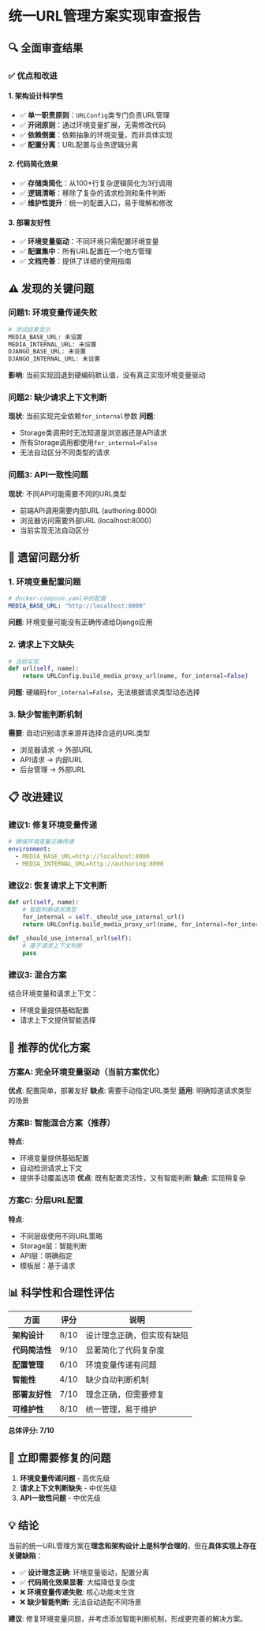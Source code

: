 # 统一URL管理方案实现审查报告

## 🔍 **全面审查结果**

### ✅ **优点和改进**

#### 1. **架构设计科学性**
- ✅ **单一职责原则**：`URLConfig`类专门负责URL管理
- ✅ **开闭原则**：通过环境变量扩展，无需修改代码
- ✅ **依赖倒置**：依赖抽象的环境变量，而非具体实现
- ✅ **配置分离**：URL配置与业务逻辑分离

#### 2. **代码简化效果**
- ✅ **存储类简化**：从100+行复杂逻辑简化为3行调用
- ✅ **逻辑清晰**：移除了复杂的请求检测和条件判断
- ✅ **维护性提升**：统一的配置入口，易于理解和修改

#### 3. **部署友好性**
- ✅ **环境变量驱动**：不同环境只需配置环境变量
- ✅ **配置集中**：所有URL配置在一个地方管理
- ✅ **文档完善**：提供了详细的使用指南

## ⚠️ **发现的关键问题**

### 问题1: 环境变量传递失败
```bash
# 测试结果显示
MEDIA_BASE_URL: 未设置
MEDIA_INTERNAL_URL: 未设置
DJANGO_BASE_URL: 未设置
DJANGO_INTERNAL_URL: 未设置
```

**影响**: 当前实现回退到硬编码默认值，没有真正实现环境变量驱动

### 问题2: 缺少请求上下文判断
**现状**: 当前实现完全依赖`for_internal`参数
**问题**: 
- Storage类调用时无法知道是浏览器还是API请求
- 所有Storage调用都使用`for_internal=False`
- 无法自动区分不同类型的请求

### 问题3: API一致性问题
**现状**: 不同API可能需要不同的URL类型
- 前端API调用需要内部URL (authoring:8000)
- 浏览器访问需要外部URL (localhost:8000)
- 当前实现无法自动区分

## 🚨 **遗留问题分析**

### 1. **环境变量配置问题**
```yaml
# docker-compose.yaml中的配置
MEDIA_BASE_URL: "http://localhost:8000"
```
**问题**: 环境变量可能没有正确传递给Django应用

### 2. **请求上下文缺失**
```python
# 当前实现
def url(self, name):
    return URLConfig.build_media_proxy_url(name, for_internal=False)
```
**问题**: 硬编码`for_internal=False`，无法根据请求类型动态选择

### 3. **缺少智能判断机制**
**需要**: 自动识别请求来源并选择合适的URL类型
- 浏览器请求 → 外部URL
- API请求 → 内部URL
- 后台管理 → 外部URL

## 📋 **改进建议**

### 建议1: 修复环境变量传递
```yaml
# 确保环境变量正确传递
environment:
  - MEDIA_BASE_URL=http://localhost:8000
  - MEDIA_INTERNAL_URL=http://authoring:8000
```

### 建议2: 恢复请求上下文判断
```python
def url(self, name):
    # 智能判断请求类型
    for_internal = self._should_use_internal_url()
    return URLConfig.build_media_proxy_url(name, for_internal=for_internal)

def _should_use_internal_url(self):
    # 基于请求上下文判断
    pass
```

### 建议3: 混合方案
结合环境变量和请求上下文：
- 环境变量提供基础配置
- 请求上下文提供智能选择

## 🎯 **推荐的优化方案**

### 方案A: 完全环境变量驱动（当前方案优化）
**优点**: 配置简单，部署友好
**缺点**: 需要手动指定URL类型
**适用**: 明确知道请求类型的场景

### 方案B: 智能混合方案（推荐）
**特点**: 
- 环境变量提供基础配置
- 自动检测请求上下文
- 提供手动覆盖选项
**优点**: 既有配置灵活性，又有智能判断
**缺点**: 实现稍复杂

### 方案C: 分层URL配置
**特点**:
- 不同层级使用不同URL策略
- Storage层：智能判断
- API层：明确指定
- 模板层：基于请求

## 📊 **科学性和合理性评估**

| 方面 | 评分 | 说明 |
|------|------|------|
| **架构设计** | 8/10 | 设计理念正确，但实现有缺陷 |
| **代码简洁性** | 9/10 | 显著简化了代码复杂度 |
| **配置管理** | 6/10 | 环境变量传递有问题 |
| **智能性** | 4/10 | 缺少自动判断机制 |
| **部署友好性** | 7/10 | 理念正确，但需要修复 |
| **可维护性** | 8/10 | 统一管理，易于维护 |

**总体评分: 7/10**

## 🔧 **立即需要修复的问题**

1. **环境变量传递问题** - 高优先级
2. **请求上下文判断缺失** - 中优先级  
3. **API一致性问题** - 中优先级

## 💡 **结论**

当前的统一URL管理方案在**理念和架构设计上是科学合理的**，但在**具体实现上存在关键缺陷**：

- ✅ **设计理念正确**: 环境变量驱动，配置分离
- ✅ **代码简化效果显著**: 大幅降低复杂度
- ❌ **环境变量传递失败**: 核心功能未生效
- ❌ **缺少智能判断**: 无法自动适配不同场景

**建议**: 修复环境变量问题，并考虑添加智能判断机制，形成更完善的解决方案。
